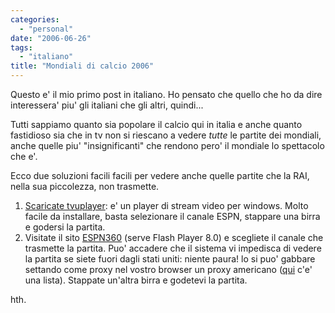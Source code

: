 ```yaml
---
categories:
  - "personal"
date: "2006-06-26"
tags:
  - "italiano"
title: "Mondiali di calcio 2006"
---
```


Questo e' il mio primo post in italiano. Ho pensato che quello che ho da dire
interessera' piu' gli italiani che gli altri, quindi...

Tutti sappiamo quanto
sia popolare il calcio qui in italia e anche quanto fastidioso sia che in tv
non si riescano a vedere _tutte_ le partite dei mondiali, anche quelle piu'
"insignificanti" che rendono pero' il mondiale lo spettacolo che e'.

Ecco due
soluzioni facili facili per vedere anche quelle partite che la RAI, nella sua
piccolezza, non trasmette.

  1. [Scaricate tvuplayer][1]: e' un player di stream video per windows. Molto
     facile da installare, basta selezionare il canale ESPN, stappare una birra
     e godersi la partita.
  2. Visitate il sito [ESPN360][2] (serve Flash Player 8.0) e scegliete il
     canale che trasmette la partita. Puo' accadere che il sistema vi impedisca
     di vedere la partita se siete fuori dagli stati uniti: niente paura! lo si puo'
     gabbare settando come proxy nel vostro browser un proxy americano ([qui][3]
     c'e' una lista). Stappate un'altra birra e godetevi la partita.

hth.

   [1]: http://www.softpedia.com/get/Internet/Internet-Radio-TV-Player/TVUPlayer.shtml (TVUplayer)
   [2]: http://broadband.espn.go.com/ivp/splash (ESPN360)
   [3]: http://www.samair.ru/proxy/proxy-18.htm (US proxy)
